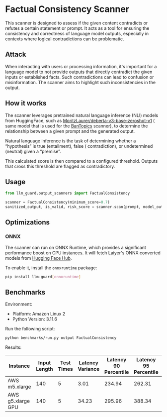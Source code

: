 # Factual Consistency Scanner

This scanner is designed to assess if the given content contradicts or refutes a certain statement or prompt. It acts as
a tool for ensuring the consistency and correctness of language model outputs, especially in contexts where logical
contradictions can be problematic.

## Attack

When interacting with users or processing information, it's important for a language model to not provide outputs that
directly contradict the given inputs or established facts. Such contradictions can lead to confusion or misinformation.
The scanner aims to highlight such inconsistencies in the output.

## How it works

The scanner leverages pretrained natural language inference (NLI) models from HuggingFace, such
as [MoritzLaurer/deberta-v3-base-zeroshot-v1](https://huggingface.co/MoritzLaurer/deberta-v3-base-zeroshot-v1) (
same model that is used for the [BanTopics](./ban_topics.md) scanner), to determine the relationship between a given
prompt and the generated output.

Natural language inference is the task of determining whether a “hypothesis” is true (entailment), false (
contradiction), or undetermined (neutral) given a “premise”.

This calculated score is then compared to a configured threshold. Outputs that cross this threshold are flagged
as contradictory.

## Usage

```python
from llm_guard.output_scanners import FactualConsistency

scanner = FactualConsistency(minimum_score=0.7)
sanitized_output, is_valid, risk_score = scanner.scan(prompt, model_output)
```

## Optimizations

### ONNX

The scanner can run on ONNX Runtime, which provides a significant performance boost on CPU instances. It will fetch Laiyer's ONNX converted models from [Hugging Face Hub](https://huggingface.co/laiyer).

To enable it, install the `onnxruntime` package:

```sh
pip install llm-guard[onnxruntime]
```

## Benchmarks

Environment:

- Platform: Amazon Linux 2
- Python Version: 3.11.6

Run the following script:

```sh
python benchmarks/run.py output FactualConsistency
```

Results:

| Instance              | Input Length | Test Times | Latency Variance | Latency 90 Percentile | Latency 95 Percentile | Latency 99 Percentile | Average Latency (ms) | QPS     |
|-----------------------|--------------|------------|------------------|-----------------------|-----------------------|-----------------------|----------------------|---------|
| AWS m5.xlarge         | 140          | 5          | 3.01             | 234.94                | 262.31                | 284.20                | 180.00               | 777.78  |
| AWS g5.xlarge GPU     | 140          | 5          | 34.23            | 295.96                | 388.34                | 462.24                | 110.70               | 1264.69 |
